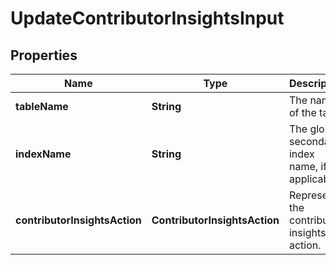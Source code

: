 

# UpdateContributorInsightsInput


## Properties

| Name | Type | Description | Notes |
|------------ | ------------- | ------------- | -------------|
|**tableName** | **String** | The name of the table. |  |
|**indexName** | **String** | The global secondary index name, if applicable. |  [optional] |
|**contributorInsightsAction** | **ContributorInsightsAction** | Represents the contributor insights action. |  |



